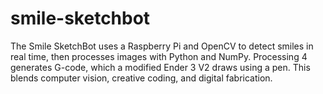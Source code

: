 # smile-sketchbot
The Smile SketchBot uses a Raspberry Pi and OpenCV to detect smiles in real time, then processes images with Python and NumPy. Processing 4 generates G-code, which a modified Ender 3 V2 draws using a pen. This blends computer vision, creative coding, and digital fabrication.
